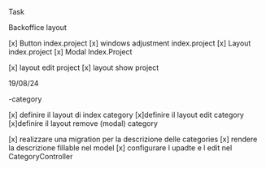 Task

Backoffice layout

[x] Button index.project
[x] windows adjustment index.project
[x] Layout index.project
[x] Modal Index.Project

[x] layout edit project
[x] layout show project 

19/08/24

-category

[x] definire il layout di index category
[x]definire il layout edit category
[x]definire il layout remove (modal) category


[x] realizzare una migration per la descrizione delle categories
[x] rendere la descrizione fillable nel model
[x] configurare l upadte e l edit nel CategoryController 